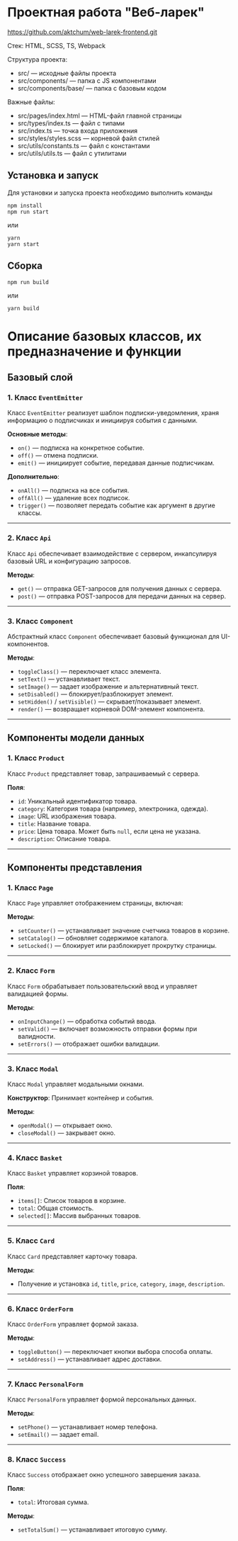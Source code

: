 # Проектная работа "Веб-ларек"
https://github.com/aktchum/web-larek-frontend.git

Стек: HTML, SCSS, TS, Webpack

Структура проекта:
- src/ — исходные файлы проекта
- src/components/ — папка с JS компонентами
- src/components/base/ — папка с базовым кодом

Важные файлы:
- src/pages/index.html — HTML-файл главной страницы
- src/types/index.ts — файл с типами
- src/index.ts — точка входа приложения
- src/styles/styles.scss — корневой файл стилей
- src/utils/constants.ts — файл с константами
- src/utils/utils.ts — файл с утилитами

## Установка и запуск
Для установки и запуска проекта необходимо выполнить команды

```
npm install
npm run start
```

или

```
yarn
yarn start
```
## Сборка

```
npm run build
```

или

```
yarn build
```

# Описание базовых классов, их предназначение и функции

## Базовый слой

### 1. Класс `EventEmitter`

Класс `EventEmitter` реализует шаблон подписки-уведомления, храня информацию о подписчиках и инициируя события с данными.

**Основные методы**:
- `on()` — подписка на конкретное событие.
- `off()` — отмена подписки.
- `emit()` — инициирует событие, передавая данные подписчикам.
  
**Дополнительно**:
- `onAll()` — подписка на все события.
- `offAll()` — удаление всех подписок.
- `trigger()` — позволяет передать событие как аргумент в другие классы.

---

### 2. Класс `Api`

Класс `Api` обеспечивает взаимодействие с сервером, инкапсулируя базовый URL и конфигурацию запросов.

**Методы**:
- `get()` — отправка GET-запросов для получения данных с сервера.
- `post()` — отправка POST-запросов для передачи данных на сервер.

---

### 3. Класс `Component`

Абстрактный класс `Component` обеспечивает базовый функционал для UI-компонентов.

**Методы**:
- `toggleClass()` — переключает класс элемента.
- `setText()` — устанавливает текст.
- `setImage()` — задает изображение и альтернативный текст.
- `setDisabled()` — блокирует/разблокирует элемент.
- `setHidden()` / `setVisible()` — скрывает/показывает элемент.
- `render()` — возвращает корневой DOM-элемент компонента.

---

## Компоненты модели данных

### 1. Класс `Product`

Класс `Product` представляет товар, запрашиваемый с сервера.

**Поля**:
- `id`: Уникальный идентификатор товара.
- `category`: Категория товара (например, электроника, одежда).
- `image`: URL изображения товара.
- `title`: Название товара.
- `price`: Цена товара. Может быть `null`, если цена не указана.
- `description`: Описание товара.

---

## Компоненты представления

### 1. Класс `Page`

Класс `Page` управляет отображением страницы, включая:

**Методы**:
- `setCounter()` — устанавливает значение счетчика товаров в корзине.
- `setCatalog()` — обновляет содержимое каталога.
- `setLocked()` — блокирует или разблокирует прокрутку страницы.

---

### 2. Класс `Form`

Класс `Form` обрабатывает пользовательский ввод и управляет валидацией формы.

**Методы**:
- `onInputChange()` — обработка событий ввода.
- `setValid()` — включает возможность отправки формы при валидности.
- `setErrors()` — отображает ошибки валидации.

---

### 3. Класс `Modal`
 
Класс `Modal` управляет модальными окнами.

**Конструктор**: Принимает контейнер и события.

**Методы**:
- `openModal()` — открывает окно.
- `closeModal()` — закрывает окно.

---

### 4. Класс `Basket`

Класс `Basket` управляет корзиной товаров.

**Поля**:
- `items[]`: Список товаров в корзине.
- `total`: Общая стоимость.
- `selected[]`: Массив выбранных товаров.

---

### 5. Класс `Card`

Класс `Card` представляет карточку товара.

**Методы**:
- Получение и установка `id`, `title`, `price`, `category`, `image`, `description`.

---

### 6. Класс `OrderForm`

Класс `OrderForm` управляет формой заказа.

**Методы**:
- `toggleButton()` — переключает кнопки выбора способа оплаты.
- `setAddress()` — устанавливает адрес доставки.

---

### 7. Класс `PersonalForm`

Класс `PersonalForm` управляет формой персональных данных.

**Методы**:
- `setPhone()` — устанавливает номер телефона.
- `setEmail()` — задает email.

---

### 8. Класс `Success`

Класс `Success` отображает окно успешного завершения заказа.

**Поля**:
- `total`: Итоговая сумма.

**Методы**:
- `setTotalSum()` — устанавливает итоговую сумму.

